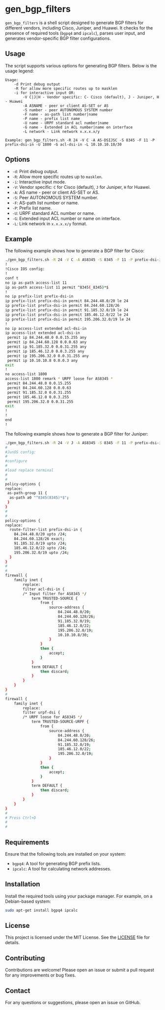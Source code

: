 # gen_bgp_filters

`gen_bgp_filters` is a shell script designed to generate BGP filters for different vendors, including Cisco, Juniper, and Huawei. It checks for the presence of required tools (`bgpq4` and `ipcalc`), parses user input, and generates vendor-specific BGP filter configurations.

## Usage

The script supports various options for generating BGP filters. Below is the usage legend:

```
Usage:
    -d Print debug output
    -R for allow more specific routes up to masklen
    -i for interactive input OR:
        -V C|J|H - Vendor specific: C- Cisco (default), J - Juniper, H - Huawei        
        -A ASNAME - peer or client AS-SET or AS
        -S number - peer AUTONOMOUS SYSTEM number
        -F name - as-path list number|name 
        -P name - prefix list name
        -U name - URPF standard acl number|name
        -G name - Extended in ACL number|name on interface
        -L network - Link network x.x.x.x/y

Example: gen_bgp_filters.sh -R 24 -V C -A AS-DSIJSC -S 8345 -F 11 -P prefix-dsi-in -U 1800 -G acl-dsi-in -L 10.10.10.10/30
```

## Options

- `-d`: Print debug output.
- `-R`: Allow more specific routes up to `masklen`.
- `-i`: Interactive input mode.
- `-V`: Vendor specific: `C` for Cisco (default), `J` for Juniper, `H` for Huawei.
- `-A`: AS name - peer or client AS-SET or AS.
- `-S`: Peer AUTONOMOUS SYSTEM number.
- `-F`: AS-path list number or name.
- `-P`: Prefix list name.
- `-U`: URPF standard ACL number or name.
- `-G`: Extended input ACL number or name on interface.
- `-L`: Link network in `x.x.x.x/y` format.

## Example

The following example shows how to generate a BGP filter for Cisco:

```sh
./gen_bgp_filters.sh -R 24 -V C -A AS8345 -S 8345 -F 11 -P prefix-dsi-in -U 1800 -G acl-dsi-in -L 10.10.10.10/30
!
!Cisco IOS config:
!
conf t
no ip as-path access-list 11
ip as-path access-list 11 permit ^8345(_8345)*$
!
no ip prefix-list prefix-dsi-in
ip prefix-list prefix-dsi-in permit 84.244.48.0/20 le 24
ip prefix-list prefix-dsi-in permit 84.244.60.128/26
ip prefix-list prefix-dsi-in permit 91.185.32.0/19 le 24
ip prefix-list prefix-dsi-in permit 185.46.12.0/22 le 24
ip prefix-list prefix-dsi-in permit 195.206.32.0/19 le 24
!
no ip access-list extended acl-dsi-in
ip access-list extended acl-dsi-in
 permit ip 84.244.48.0 0.0.15.255 any
 permit ip 84.244.60.128 0.0.0.63 any
 permit ip 91.185.32.0 0.0.31.255 any
 permit ip 185.46.12.0 0.0.3.255 any
 permit ip 195.206.32.0 0.0.31.255 any
 permit ip 10.10.10.8 0.0.0.3 any
exit
!
no access-list 1800
access-list 1800 remark * URPF loose for AS8345 *
 permit 84.244.48.0 0.0.15.255
 permit 84.244.60.128 0.0.0.63
 permit 91.185.32.0 0.0.31.255
 permit 185.46.12.0 0.0.3.255
 permit 195.206.32.0 0.0.31.255
exit
!
!
end
!
```
The following example shows how to generate a BGP filter for Juniper:

```sh
./gen_bgp_filters.sh -R 24 -V J -A AS8345 -S 8345 -F 11 -P prefix-dsi-in -U urpf-dsi -G acl-dsi-in -L 10.10.10.10/30
#
#JunOS config:
#
#configure
#
#load replace terminal
#
#
policy-options {
replace:
 as-path-group 11 {
  as-path a0 "^8345(8345)*$";
 }
}
#
#
policy-options {
replace:
  route-filter-list prefix-dsi-in {
    84.244.48.0/20 upto /24;
    84.244.60.128/26 exact;
    91.185.32.0/19 upto /24;
    185.46.12.0/22 upto /24;
    195.206.32.0/19 upto /24;
  }
}
#
#
firewall {
    family inet {
        replace:
        filter acl-dsi-in {
        /* Input filter for AS8345 */
            term TRUSTED-SOURCE {
                from {
                    source-address {
                        84.244.48.0/20;
                        84.244.60.128/26;
                        91.185.32.0/19;
                        185.46.12.0/22;
                        195.206.32.0/19;
                        10.10.10.8/30;
                    }
                }
                then {
                    accept;
                }
            }
            term DEFAULT {
                then discard;
            }
        }
    }
}
#
firewall {
    family inet {
        replace:
        filter urpf-dsi {
        /* URPF loose for AS8345 */
            term TRUSTED-SOURCE-URPF {
                from {
                    source-address {
                        84.244.48.0/20;
                        84.244.60.128/26;
                        91.185.32.0/19;
                        185.46.12.0/22;
                        195.206.32.0/19;
                    }
                }
                then {
                    accept;
                }
            }
            term DEFAULT {
                then discard;
            }
        }
    }
}
#
# Press Ctrl+D
#
#
```

## Requirements

Ensure that the following tools are installed on your system:

- `bgpq4`: A tool for generating BGP prefix lists.
- `ipcalc`: A tool for calculating network addresses.

## Installation

Install the required tools using your package manager. For example, on a Debian-based system:

```sh
sudo apt-get install bgpq4 ipcalc
```

## License

This project is licensed under the MIT License. See the [LICENSE](LICENSE) file for details.

## Contributing

Contributions are welcome! Please open an issue or submit a pull request for any improvements or bug fixes.

## Contact

For any questions or suggestions, please open an issue on GitHub.

